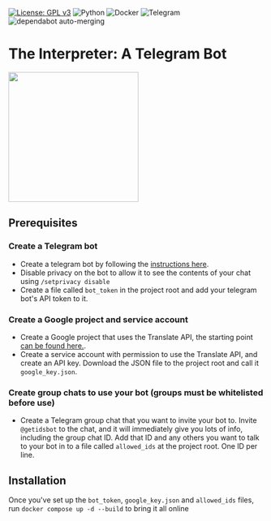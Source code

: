 [![License: GPL v3](https://img.shields.io/badge/License-GPLv3-blue.svg)](https://www.gnu.org/licenses/gpl-3.0) ![Python](https://img.shields.io/badge/python-3670A0?style=for-the-badge&logo=python&logoColor=ffdd54) ![Docker](https://img.shields.io/badge/docker-%230db7ed.svg?style=for-the-badge&logo=docker&logoColor=white) ![Telegram](https://img.shields.io/badge/Telegram-2CA5E0?style=for-the-badge&logo=telegram&logoColor=white) ![dependabot auto-merging](https://github.com/v1nsai/the_interpreter_bot/actions/workflows/dependabot.yml/badge.svg)

# The Interpreter: A Telegram Bot
<img src="https://github.com/v1nsai/the_interpreter_bot/assets/410443/205a8e6f-b361-4913-b500-fe7a81d9592b" width=256 height=256 />

## Prerequisites
### Create a Telegram bot
* Create a telegram bot by following the [instructions here](https://core.telegram.org/bots#6-botfather).
* Disable privacy on the bot to allow it to see the contents of your chat using `/setprivacy disable`
* Create a file called `bot_token` in the project root and add your telegram bot's API token to it.
### Create a Google project and service account
* Create a Google project that uses the Translate API, the starting point [can be found here.](https://cloud.google.com/translate/).
* Create a service account with permission to use the Translate API, and create an API key.  Download the JSON file to the project root and call it `google_key.json`.
### Create group chats to use your bot (groups must be whitelisted before use)
* Create a Telegram group chat that you want to invite your bot to.  Invite `@getidsbot` to the chat, and it will immediately give you lots of info, including the group chat ID.  Add that ID and any others you want to talk to your bot in to a file called `allowed_ids` at the project root.  One ID per line.

## Installation
Once you've set up the `bot_token`, `google_key.json` and `allowed_ids` files, run `docker compose up -d --build` to bring it all online
